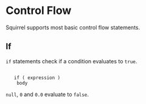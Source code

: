 # Control Flow

Squirrel supports most basic control flow statements.

## If

`if` statements check if a condition evaluates to `true`.

```squirrel

   if ( expression )
    body
```

`null`, `0` and `0.0` evaluate to `false`.
